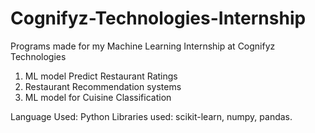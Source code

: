 # Cognifyz-Technologies-Internship

Programs made for my Machine Learning Internship at Cognifyz Technologies
1. ML model Predict Restaurant Ratings
2. Restaurant Recommendation systems
3. ML model for Cuisine Classification

Language Used: Python
Libraries used: scikit-learn, numpy, pandas.
